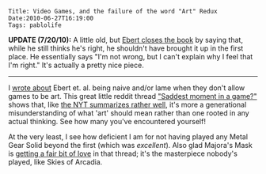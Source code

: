     Title: Video Games, and the failure of the word "Art" Redux
    Date:2010-06-27T16:19:00
    Tags: pablolife

**UPDATE (7/20/10):**  A little old, but [Ebert closes the book][1] by saying that,
while he still thinks he's right, he shouldn't have brought it up in the first place.
He essentially says "I'm not wrong, but I can't explain why I feel that I'm right."
It's actually a pretty nice piece.

---

I [wrote about][2] Ebert et. al. being naive and/or lame when they don't allow
games to be art. This great little reddit thread ["Saddest moment in a
game?"][3] shows that, like [the NYT summarizes rather well][4], it's more a
generational misunderstanding of what 'art' should mean rather than one rooted
in any actual thinking. See how many you've encountered yourself!

At the very least, I see how deficient I am for not having played any Metal
Gear Solid beyond the first (which was _excellent_). Also glad Majora's Mask
is [getting a fair bit of love][5] in that thread; it's the masterpiece
nobody's played, like Skies of Arcadia.


   [1]: http://blogs.suntimes.com/ebert/2010/07/okay_kids_play_on_my_lawn.html
   [2]: http://www.morepaul.com/2010/04/video-games-and-failure-of-word-art.html
   [3]: http://www.reddit.com/r/gaming/comments/cjjht/saddest_moment_in_a_game/
   [4]: http://www.nytimes.com/2010/06/20/books/review/Suellentrop-t.html
   [5]: http://www.reddit.com/r/gaming/comments/cjjht/saddest_moment_in_a_game/c0t13eh
